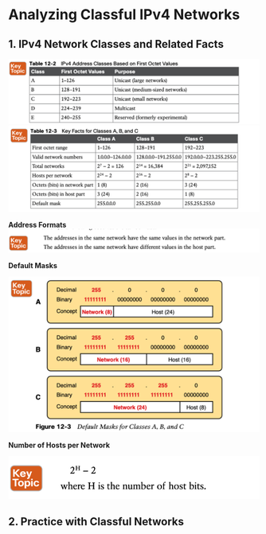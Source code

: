 # **Analyzing Classful IPv4 Networks**

## 1. **IPv4 Network Classes and Related Facts**

<img src="images/image-20230530232242109.png" alt="image-20230530232242109" style="zoom:67%;" />

<img src="images/image-20230530232436953.png" alt="image-20230530232436953" style="zoom:67%;" />

**Address Formats**![image-20230530233656246](images/image-20230530233656246.png)

**Default Masks**

<img src="images/image-20230530233903036.png" alt="image-20230530233903036" style="zoom:67%;" />

**Number of Hosts per Network**

![image-20230530234005163](images/image-20230530234005163.png)

##  2. **Practice with Classful Networks**